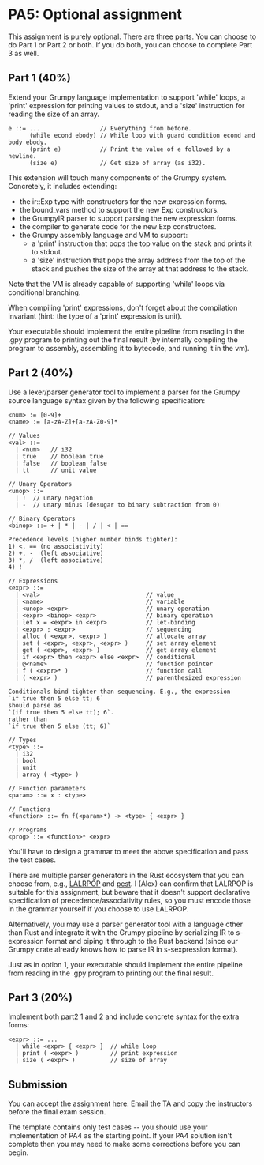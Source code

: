 # PA5: Optional assignment

This assignment is purely optional. There are three parts. You can choose to do Part 1 or Part 2 or both. If you do both, you can choose to complete Part 3 as well.

## Part 1 (40%)

Extend your Grumpy language implementation to support 'while' loops, a 'print' expression for printing values to stdout, and a 'size' instruction for reading the size of an array.

```
e ::= ...                 // Everything from before.
      (while econd ebody) // While loop with guard condition econd and body ebody.
      (print e)           // Print the value of e followed by a newline.
      (size e)            // Get size of array (as i32).
```

This extension will touch many components of the Grumpy system. Concretely, it includes extending:

* the ir::Exp type with constructors for the new expression forms.
* the bound_vars method to support the new Exp constructors.
* the GrumpyIR parser to support parsing the new expression forms.
* the compiler to generate code for the new Exp constructors.
* the Grumpy assembly language and VM to support:
  - a 'print' instruction that pops the top value on the stack and prints it to stdout.
  - a 'size' instruction that pops the array address from the top of the stack and pushes the size of the array at that address to the stack.

Note that the VM is already capable of supporting 'while' loops via conditional branching.

When compiling 'print' expressions, don't forget about the compilation invariant (hint: the type of a 'print' expression is unit).

Your executable should implement the entire pipeline from reading in the .gpy program to printing out the final result (by internally compiling the program to assembly, assembling it to bytecode, and running it in the vm).

## Part 2 (40%)

Use a lexer/parser generator tool to implement a parser for the Grumpy source language syntax given by the following specification:

```
<num> := [0-9]+
<name> := [a-zA-Z]+[a-zA-Z0-9]*

// Values
<val> ::=
  | <num>   // i32
  | true    // boolean true
  | false   // boolean false
  | tt      // unit value

// Unary Operators
<unop> ::=
  | !  // unary negation
  | -  // unary minus (desugar to binary subtraction from 0)

// Binary Operators
<binop> ::= + | * | - | / | < | ==

Precedence levels (higher number binds tighter):
1) <, == (no associativity)
2) +, -  (left associative)
3) *, /  (left associative)
4) !

// Expressions 
<expr> ::=
  | <val>                              // value
  | <name>                             // variable
  | <unop> <expr>                      // unary operation
  | <expr> <binop> <expr>              // binary operation
  | let x = <expr> in <expr>           // let-binding
  | <expr> ; <expr>                    // sequencing
  | alloc ( <expr>, <expr> )           // allocate array
  | set ( <expr>, <expr>, <expr> )     // set array element
  | get ( <expr>, <expr> )             // get array element
  | if <expr> then <expr> else <expr>  // conditional
  | @<name>                            // function pointer
  | f ( <expr>* )                      // function call
  | ( <expr> )                         // parenthesized expression

Conditionals bind tighter than sequencing. E.g., the expression
`if true then 5 else tt; 6`
should parse as
`(if true then 5 else tt); 6`.
rather than
`if true then 5 else (tt; 6)`

// Types 
<type> ::=
  | i32
  | bool
  | unit
  | array ( <type> )
  
// Function parameters
<param> ::= x : <type>

// Functions
<function> ::= fn f(<param>*) -> <type> { <expr> }

// Programs
<prog> ::= <function>* <expr>
```

You'll have to design a grammar to meet the above specification and pass the test cases.

There are multiple parser generators in the Rust ecosystem that you can choose from, e.g., [LALRPOP](https://github.com/lalrpop/lalrpop) and [pest](https://github.com/pest-parser/pest). I (Alex) can confirm that LALRPOP is suitable for this assignment, but beware that it doesn't support declarative specification of precedence/associativity rules, so you must encode those in the grammar yourself if you choose to use LALRPOP.

Alternatively, you may use a parser generator tool with a language other than Rust and integrate it with the Grumpy pipeline by serializing IR to s-expression format and piping it through to the Rust backend (since our Grumpy crate already knows how to parse IR in s-sexpression format).

Just as in option 1, your executable should implement the entire pipeline from reading in the .gpy program to printing out the final result.

## Part 3 (20%)

Implement both part2 1 and 2 and include concrete syntax for the extra forms:

```
<expr> ::= ...
  | while <expr> { <expr> }  // while loop
  | print ( <expr> )         // print expression
  | size ( <expr> )          // size of array
```

## Submission
   
You can accept the assignment [here](https://classroom.github.com/a/-wttYxuF). Email the TA and copy the instructors before the final exam session.

The template contains only test cases -- you should use your implementation of PA4 as the starting point. If your PA4 solution isn't complete then you may need to make some corrections before you can begin. 
